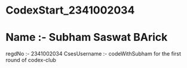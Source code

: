 # CodexStart_2341002034
# Name :- Subham Saswat BArick
regdNo :- 2341002034
CsesUsername :- codeWithSubham
for the first round of codex-club 
